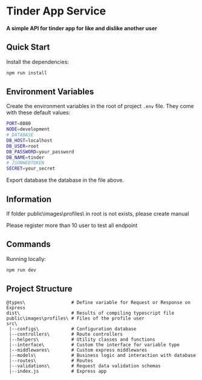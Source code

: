 # Tinder App Service
#### A simple API for tinder app for like and dislike another user

## Quick Start

Install the dependencies:

```bash
npm run install
```

## Environment Variables

Create the environment variables in the root of project `.env` file. They come with these default values:

```bash
PORT=8080
NODE=development
# DATABASE
DB_HOST=localhost
DB_USER=root
DB_PASSWORD=your_password
DB_NAME=tinder
# JSONWEBTOKEN
SECRET=your_secret
```

Export database the database in the file above.

## Information

If folder public\images\profiles\ in root is not exists, please create manual

Please register more than 10 user to test all endpoint

## Commands

Running locally:

```bash
npm run dev
```

## Project Structure

```
@types\                 # Define variable for Request or Response on Express
dist\                   # Results of compiling typescript file
public\images\profiles\ # Files of the profile user
src\
 |--configs\            # Configuration database
 |--controllers\        # Route controllers
 |--helpers\            # Utility classes and functions
 |--interface\          # Custom the interface for variable type
 |--middlewares\        # Custom express middlewares
 |--models\             # Business logic and interaction with database
 |--routes\             # Routes
 |--validations\        # Request data validation schemas
 |--index.js            # Express app
```
